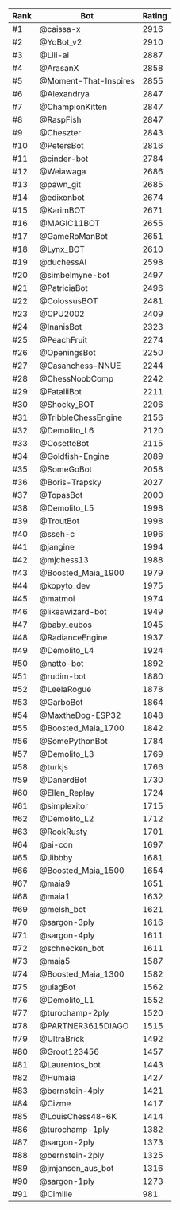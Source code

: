 Rank|Bot|Rating
---|---|---
#1|@caissa-x|2916
#2|@YoBot_v2|2910
#3|@Lili-ai|2887
#4|@ArasanX|2858
#5|@Moment-That-Inspires|2855
#6|@Alexandrya|2847
#7|@ChampionKitten|2847
#8|@RaspFish|2847
#9|@Cheszter|2843
#10|@PetersBot|2816
#11|@cinder-bot|2784
#12|@Weiawaga|2686
#13|@pawn_git|2685
#14|@edixonbot|2674
#15|@KarimBOT|2671
#16|@MAGIC11BOT|2655
#17|@GameRoManBot|2651
#18|@Lynx_BOT|2610
#19|@duchessAI|2598
#20|@simbelmyne-bot|2497
#21|@PatriciaBot|2496
#22|@ColossusBOT|2481
#23|@CPU2002|2409
#24|@InanisBot|2323
#25|@PeachFruit|2274
#26|@OpeningsBot|2250
#27|@Casanchess-NNUE|2244
#28|@ChessNoobComp|2242
#29|@FataliiBot|2211
#30|@Shocky_BOT|2206
#31|@TribbleChessEngine|2156
#32|@Demolito_L6|2120
#33|@CosetteBot|2115
#34|@Goldfish-Engine|2089
#35|@SomeGoBot|2058
#36|@Boris-Trapsky|2027
#37|@TopasBot|2000
#38|@Demolito_L5|1998
#39|@TroutBot|1998
#40|@sseh-c|1996
#41|@jangine|1994
#42|@mjchess13|1988
#43|@Boosted_Maia_1900|1979
#44|@kopyto_dev|1975
#45|@matmoi|1974
#46|@likeawizard-bot|1949
#47|@baby_eubos|1945
#48|@RadianceEngine|1937
#49|@Demolito_L4|1924
#50|@natto-bot|1892
#51|@rudim-bot|1880
#52|@LeelaRogue|1878
#53|@GarboBot|1864
#54|@MaxtheDog-ESP32|1848
#55|@Boosted_Maia_1700|1842
#56|@SomePythonBot|1784
#57|@Demolito_L3|1769
#58|@turkjs|1766
#59|@DanerdBot|1730
#60|@Ellen_Replay|1724
#61|@simplexitor|1715
#62|@Demolito_L2|1712
#63|@RookRusty|1701
#64|@ai-con|1697
#65|@Jibbby|1681
#66|@Boosted_Maia_1500|1654
#67|@maia9|1651
#68|@maia1|1632
#69|@melsh_bot|1621
#70|@sargon-3ply|1616
#71|@sargon-4ply|1611
#72|@schnecken_bot|1611
#73|@maia5|1587
#74|@Boosted_Maia_1300|1582
#75|@uiagBot|1562
#76|@Demolito_L1|1552
#77|@turochamp-2ply|1520
#78|@PARTNER3615DIAGO|1515
#79|@UltraBrick|1492
#80|@Groot123456|1457
#81|@Laurentos_bot|1443
#82|@Humaia|1427
#83|@bernstein-4ply|1421
#84|@Cizme|1417
#85|@LouisChess48-6K|1414
#86|@turochamp-1ply|1382
#87|@sargon-2ply|1373
#88|@bernstein-2ply|1325
#89|@jmjansen_aus_bot|1316
#90|@sargon-1ply|1273
#91|@Cimille|981
